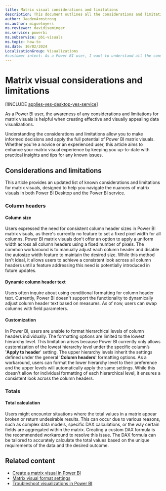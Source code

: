 ```yaml
---
title: Matrix visual considerations and limitations
description: This document outlines all the considerations and limitations for matrix visuals in Power BI Desktop and Power BI service.
author: JaedenArmstrong
ms.author: miguelmyers
ms.reviewer: davidiseminger
ms.service: powerbi
ms.subservice: pbi-visuals
ms.topic: how-to
ms.date: 10/02/2024
LocalizationGroup: Visualizations
#customer intent: As a Power BI user, I want to understand all the considerations and limitions for matrix visuals so that I can effectively and more easily build matrix visuals in Power BI Desktop and Power BI service.
---
```

# Matrix visual considerations and limitations

[!INCLUDE [applies-yes-desktop-yes-service](../includes/applies-yes-desktop-yes-service.md)]

As a Power BI user, the awareness of any considerations and limitations for matrix visuals is helpful when creating effective and visually appealing data visualizations.

Understanding the considerations and limitations allow you to make informed decisions and apply the full potential of Power BI matrix visuals. Whether you're a novice or an experienced user, this article aims to enhance your matrix visual experience by keeping you up-to-date with practical insights and tips for any known issues.

## Considerations and limitations

This article provides an updated list of known considerations and limitations for matrix visuals, designed to help you navigate the nuances of matrix visuals in both Power BI Desktop and the Power BI service.

### Column headers

#### Column size

Users expressed the need for consistent column header sizes in Power BI matrix visuals, as there's currently no feature to set a fixed pixel width for all columns. Power BI matrix visuals don't offer an option to apply a uniform width across all column headers using a fixed number of pixels. The common workaround is to manually adjust each column header and disable the autosize width feature to maintain the desired size. While this method isn't ideal, it allows users to achieve a consistent look across all column headers until a feature addressing this need is potentially introduced in future updates.

#### Dynamic column header text

Users often inquire about using conditional formatting for column header text. Currently, Power BI doesn't support the functionality to dynamically adjust column header text based on measures. As of now, users can swap columns with field parameters.

#### Customization

In Power BI, users are unable to format hierarchical levels of column headers individually. The formatting options are limited to the lowest hierarchy level. This limitation arises because Power BI currently only allows customization of the lowest hierarchy level under the specific column’s '**Apply to header**' setting. The upper hierarchy levels inherit the settings defined under the general '**Column headers**' formatting options. As a workaround, users can format the lower hierarchy level to their preference and the upper levels will automatically apply the same settings. While this doesn't allow for individual formatting of each hierarchical level, it ensures a consistent look across the column headers.

### Totals

#### Total calculation

Users might encounter situations where the total values in a matrix appear broken or return undesirable results. This can occur due to various reasons, such as complex data models, specific DAX calculations, or the way certain fields are aggregated within the matrix. Creating a custom DAX formula is the recommended workaround to resolve this issue. The DAX formula can be tailored to accurately calculate the total values based on the unique requirements of the data and the desired outcome.

## Related content

- [Create a matrix visual in Power BI](power-bi-visualization-matrix-visual.md)
- [Matrix visual format settings](power-bi-visualization-matrix-visual-format-settings.md)
- [Troubleshoot visualizations in Power BI](power-bi-visualization-troubleshoot.md)
